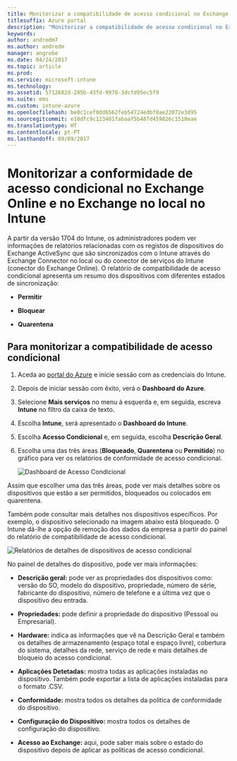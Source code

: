 ```yaml
---
title: Monitorizar a compatibilidade de acesso condicional no Exchange Online e no Exchange no local
titlesuffix: Azure portal
description: "Monitorizar a compatibilidade de acesso condicional no Exchange Online e no Exchange no local através do portal do Azure no Intune"
keywords: 
author: andredm7
ms.author: andredm
manager: angrobe
ms.date: 04/24/2017
ms.topic: article
ms.prod: 
ms.service: microsoft-intune
ms.technology: 
ms.assetid: 5712682d-285b-43fd-9978-3dcfd95ec5f9
ms.suite: ems
ms.custom: intune-azure
ms.openlocfilehash: be0c1cef0dd6562feb54724edbf8ae22072e3d95
ms.sourcegitcommit: e10dfc9c123401fabaaf5b487d459826c1510eae
ms.translationtype: HT
ms.contentlocale: pt-PT
ms.lasthandoff: 09/09/2017
---
```

# <a name="monitor-conditional-access-compliance-for-on-premises-exchange-and-exchange-online-in-intune"></a>Monitorizar a conformidade de acesso condicional no Exchange Online e no Exchange no local no Intune

A partir da versão 1704 do Intune, os administradores podem ver informações de relatórios relacionadas com os registos de dispositivos do Exchange ActiveSync que são sincronizados com o Intune através do Exchange Connector no local ou do conector de serviços do Intune (conector do Exchange Online). O relatório de compatibilidade de acesso condicional apresenta um resumo dos dispositivos com diferentes estados de sincronização:

-   **Permitir**

-   **Bloquear**

-   **Quarentena**

## <a name="to-monitor-conditional-access-compliance"></a>Para monitorizar a compatibilidade de acesso condicional

1.  Aceda ao [portal do Azure](https://portal.azure.com/) e inicie sessão com as credenciais do Intune.

2.  Depois de iniciar sessão com êxito, verá o **Dashboard do Azure**.

3.  Selecione **Mais serviços** no menu à esquerda e, em seguida, escreva **Intune** no filtro da caixa de texto.

4.  Escolha **Intune**, será apresentado o **Dashboard do Intune**.

5.  Escolha **Acesso Condicional** e, em seguida, escolha **Descrição Geral**.

6.  Escolha uma das três áreas (**Bloqueado**, **Quarentena** ou **Permitido**) no gráfico para ver os relatórios de conformidade de acesso condicional.

    ![Dashboard de Acesso Condicional](./media/CA-reporting-intune-1.png)

Assim que escolher uma das três áreas, pode ver mais detalhes sobre os dispositivos que estão a ser permitidos, bloqueados ou colocados em quarentena.

Também pode consultar mais detalhes nos dispositivos específicos. Por exemplo, o dispositivo selecionado na imagem abaixo está bloqueado. O Intune dá-lhe a opção de remoção dos dados da empresa a partir do painel do relatório de compatibilidade de acesso condicional.

![Relatórios de detalhes de dispositivos de acesso condicional](./media/CA-reporting-intune-3.png)

No painel de detalhes do dispositivo, pode ver mais informações:

-   **Descrição geral:** pode ver as propriedades dos dispositivos como: versão do SO, modelo do dispositivo, propriedade, número de série, fabricante do dispositivo, número de telefone e a última vez que o dispositivo deu entrada.

-   **Propriedades:** pode definir a propriedade do dispositivo (Pessoal ou Empresarial).

-   **Hardware:** indica as informações que vê na Descrição Geral e também os detalhes de armazenamento (espaço total e espaço livre), cobertura do sistema, detalhes da rede, serviço de rede e mais detalhes de bloqueio do acesso condicional.

-   **Aplicações Detetadas:** mostra todas as aplicações instaladas no dispositivo. Também pode exportar a lista de aplicações instaladas para o formato .CSV.

-   **Conformidade:** mostra todos os detalhes da política de conformidade do dispositivo.

-   **Configuração do Dispositivo:** mostra todos os detalhes de configuração do dispositivo.

-   **Acesso ao Exchange:** aqui, pode saber mais sobre o estado do dispositivo depois de aplicar as políticas de acesso condicional.
